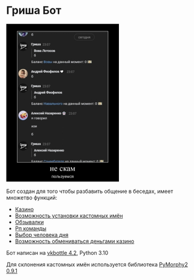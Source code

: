 # Гриша Бот
<img src="markdowns/images/scam.jpg" alt="drawing" width="300"/>

Бот создан для того чтобы разбавить общение в беседах, имеет множетво функций:

- [Казино](/modules/casino.py)
- [Возможность установки кастомных имён](/modules/custom_names.py)
- [Обзывалки](/modules/insults.py)
- [Рп команды](/modules/rp.py)
- [Выбор человека дня](/modules/person_of_day.py)
- [Возможность обмениваться деньгами казино](/modules/balance.py)

Бот написан на [vkbottle 4.2](https://github.com/vkbottle/vkbottle/tree/v4.x), Python 3.10


Для склонения кастомных имён используется библиотека [PyMorphy2 0.9.1](https://github.com/kmike/pymorphy2/releases/tag/0.9.1)
